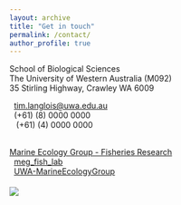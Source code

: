 ```yaml
---
layout: archive
title: "Get in touch"
permalink: /contact/
author_profile: true
---
```


<p class="address"><i class="far fa-building"></i> School of Biological Sciences<br>
The University of Western Australia (M092)<br>
35 Stirling Highway, Crawley WA 6009</p>


<p class="phoneemail"><i class="far fa-envelope-open"></i>&nbsp;&nbsp;<a href="mailto:tim.langlois@uwa.edu.au">tim.langlois@uwa.edu.au</a><br>
<i class="fas fa-phone"></i>&nbsp;&nbsp;(+61) (8) 0000 0000<br>
<i class="fas fa-mobile-alt"></i>&nbsp;&nbsp; (+61) (4) 0000 0000<br>
<i class="fab fa-facebook"></i>&nbsp;&nbsp;
  
  [Marine Ecology Group - Fisheries Research]<br>
<i class="fab fa-instagram"></i>&nbsp;&nbsp;[meg_fish_lab]<br>
<i class="fab fa-github"></i>&nbsp;&nbsp;[UWA-MarineEcologyGroup]<br>


<img src='/images/BRUV_Steve_2.jpg' vspace="5">

[Marine Ecology Group - Fisheries Research]: https://www.facebook.com/marineecologygroupUWA/
[meg_fish_lab]: https://www.instagram.com/meg_fish_lab/
[UWA-MarineEcologyGroup]: https://github.com/UWA-MarineEcologyGroup
